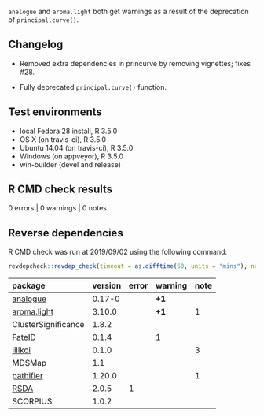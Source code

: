 `analogue` and `aroma.light` both get warnings as a result of the deprecation of 
`principal.curve()`.

## Changelog

  * Removed extra dependencies in princurve by removing vignettes; fixes #28.
  
  * Fully deprecated `principal.curve()` function.

## Test environments
* local Fedora 28 install, R 3.5.0
* OS X (on travis-ci), R 3.5.0
* Ubuntu 14.04 (on travis-ci), R 3.5.0
* Windows (on appveyor), R 3.5.0
* win-builder (devel and release)

## R CMD check results

0 errors | 0 warnings | 0 notes

## Reverse dependencies

R CMD check was run at 2019/09/02 using the following command:

```r
revdepcheck::revdep_check(timeout = as.difftime(60, units = "mins"), num_workers = 8)
```

|package                                      |version |error |warning |note |
|:--------------------------------------------|:-------|:-----|:-------|:----|
|[analogue](revdep/problems.md#analogue)      |0.17-0  |      |__+1__  |     |
|[aroma.light](revdep/problems.md#aromalight) |3.10.0  |      |__+1__  |1    |
|ClusterSignificance                          |1.8.2   |      |        |     |
|[FateID](revdep/problems.md#fateid)          |0.1.4   |      |1       |     |
|[lilikoi](revdep/problems.md#lilikoi)        |0.1.0   |      |        |3    |
|MDSMap                                       |1.1     |      |        |     |
|[pathifier](revdep/problems.md#pathifier)    |1.20.0  |      |        |1    |
|[RSDA](revdep/problems.md#rsda)              |2.0.5   |1     |        |     |
|SCORPIUS                                     |1.0.2   |      |        |     |
